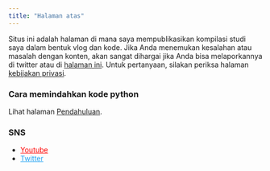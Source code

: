 ```yaml
---
title: "Halaman atas"
---
```


Situs ini adalah halaman di mana saya mempublikasikan kompilasi studi saya dalam bentuk vlog dan kode.
Jika Anda menemukan kesalahan atau masalah dengan konten, akan sangat dihargai jika Anda bisa melaporkannya di twitter atau di <a href="https://kdm.hatenablog.jp/entry/issue">halaman ini</a>. Untuk pertanyaan, silakan periksa halaman <a href="https://kdm.hatenablog.jp/privacy-policy">kebijakan privasi</a>.

### Cara memindahkan kode python
Lihat halaman <a href="install/">Pendahuluan</a>.


### SNS
<ul>
<li><a href="https://www.youtube.com/@K_DM" style="color:#FF0000"><i class='fab fa-fw fa-youtube'></i> Youtube </a></li>
<li><a href="https://twitter.com/_K_DM" style="color:#1DA1F2;"><i class='fab fa-fw fa-twitter'></i> Twitter </a></li>
</ul>